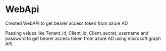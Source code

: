 # WebApi
Created WebAPI to get bearer access token from azure AD 


Passing values like Tenant_id, Client_id, Client_secret, username and password to get bearer access token from azure AD using microsoft graph API.
